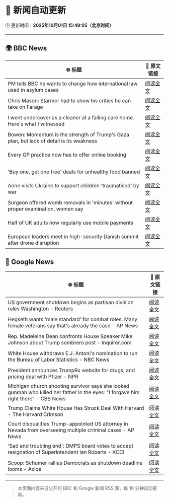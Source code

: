 # 🧠 新闻自动更新

🕒 更新时间：**2025年10月01日 15:49:05（北京时间）**

---

## 🌍 BBC News

| 🌐 标题 | 🔗 原文链接 |
|--------|-------------|
| PM tells BBC he wants to change how international law used in asylum cases | [阅读全文](https://www.bbc.com/news/articles/cd72p30v574o?at_medium=RSS&at_campaign=rss) |
| Chris Mason: Starmer had to show his critics he can take on Farage | [阅读全文](https://www.bbc.com/news/articles/cpw1jwdlz7lo?at_medium=RSS&at_campaign=rss) |
| I went undercover as a cleaner at a failing care home. Here's what I witnessed | [阅读全文](https://www.bbc.com/news/articles/c4g78yj2v2go?at_medium=RSS&at_campaign=rss) |
| Bowen: Momentum is the strength of Trump's Gaza plan, but lack of detail is its weakness | [阅读全文](https://www.bbc.com/news/articles/cn829deeje3o?at_medium=RSS&at_campaign=rss) |
| Every GP practice now has to offer online booking | [阅读全文](https://www.bbc.com/news/articles/cjed4qvzjeyo?at_medium=RSS&at_campaign=rss) |
| 'Buy one, get one free' deals for unhealthy food banned | [阅读全文](https://www.bbc.com/news/articles/c89d54gv44qo?at_medium=RSS&at_campaign=rss) |
| Anne visits Ukraine to support children 'traumatised' by war | [阅读全文](https://www.bbc.com/news/articles/cgrqlrjgd51o?at_medium=RSS&at_campaign=rss) |
| Surgeon offered womb removals in 'minutes' without proper examination, women say | [阅读全文](https://www.bbc.com/news/articles/ckgqr7nnzw1o?at_medium=RSS&at_campaign=rss) |
| Half of UK adults now regularly use mobile payments | [阅读全文](https://www.bbc.com/news/articles/c2ejvld0ypyo?at_medium=RSS&at_campaign=rss) |
| European leaders meet in high-security Danish summit after drone disruption | [阅读全文](https://www.bbc.com/news/articles/cp8jdene16ro?at_medium=RSS&at_campaign=rss) |

## 📰 Google News

| 🌐 标题 | 🔗 原文链接 |
|--------|-------------|
| US government shutdown begins as partisan division rules Washington - Reuters | [阅读全文](https://news.google.com/rss/articles/CBMivAFBVV95cUxOeW9qaDFZTEEteFhTQTNtcFF5eUhjT08tc1JKNTZrR1hJNFpZcUpNN01aWko4cTMtTG45di0xSjFxYjEtay1ESWl6VGdFdmtla2JaT0RUQURrQlp0bTdvc215d3FBNGRCQWcyNDZYYWltV2xUdFdMLW5GM2szRHV6b3lQeDBUaEp2VjFVZ0tENnB5SUEtdmoyZ0ZxVWk1UHJNMzN2U3ZFcDBqZFBrLTJzZmtYMkQ4N0J6d0h0cw?oc=5) |
| Hegseth wants 'male standard' for combat roles. Many female veterans say that's already the case - AP News | [阅读全文](https://news.google.com/rss/articles/CBMipgFBVV95cUxOUEFxbENTMFVMNmthS3hTSXVtMkdJX284dFVBX3BkSFY2NVdOSVNhUGlncHZjU2o1VXQzd1hjS2szbDVUTl84Nk5uNE0wT0RzVUtzdWRaOW5fU1d4WDcyV0piNWhwSklRbUNPeVJTRlBHYVRZRE1vbE54ajYzWXVYb2NtbzdGSkV3b0RxUWlTOTcza1oydlVQWTRvazNRa0lGQnd6ZnJ3?oc=5) |
| Rep. Madeleine Dean confronts House Speaker Mike Johnson about Trump sombrero post - Inquirer.com | [阅读全文](https://news.google.com/rss/articles/CBMilAFBVV95cUxQV21ZR1BleTllN1p3Q3RuTFdTeXM5blJXNXVXeXR4akxVTHFjTDJKYWo0RDgyN2FZdDNyX3UwSFd3eWJwaV9SN1VZa19LQjJobVB1MV82U2hteF84T0NEd2tjdGhPajZPSGRQSHFrTWd3V2xJWWx3akdDLXk1cUpBLUE1dTRVTU12M2hERVRLZDd1RXBx?oc=5) |
| White House withdraws E.J. Antoni's nomination to run the Bureau of Labor Statistics - NBC News | [阅读全文](https://news.google.com/rss/articles/CBMipwFBVV95cUxNY0ZSZmRCRlBlUVBlMTVTa185WEtoNHpVZkl6dDFwcVgwM0lubkhjVjhleTMybTlWTHIxZDZWNzNfVlBFa2hZVklwd0xpcUNuY011X3BoOHo4UWdxVEF6SGROLVdfelk0dnVsbnlBWlZDdmdzaXA3VjJDdUFDaF9qd0gxQW9DT0dJRTkyR0JMZHdnSFRDUU9sV3o1dXlZV3J2TDBpTkEwQdIBVkFVX3lxTE4wWjdVcUZEdWRLWkg1REN5bmt3b0tJLXhxSU5fWUxZeXpwNFBFa0lWN09WcXFTTkZPcmtrSUdhZlM4Z3FSM0RFZWtzRkt5amxjSDB2aUtB?oc=5) |
| President announces TrumpRx website for drugs, and pricing deal with Pfizer - NPR | [阅读全文](https://news.google.com/rss/articles/CBMinwFBVV95cUxQVEZ4aVRhUTRIUmpaWlUyOWRPZ0N3NGFZQUxnb041dWsyc3JyazBjQjduY1pfU2cyZUYzNWFvUERLdUpUelUtRGtYX2VyYnYxd3VlM1VRcnpyckhtaFloUzczZklXRkpNVWhjU3hLRUxSeWsxenRwNTBzMnhDbzFTNTdrOUVpajV4d2M5Y0pLTkRYYi1iVE45SDJDSUJKbkE?oc=5) |
| Michigan church shooting survivor says she looked gunman who killed her father in the eyes: "I forgave him right there" - CBS News | [阅读全文](https://news.google.com/rss/articles/CBMiekFVX3lxTFBWVk1UWVpjcVMxMDk0bUJrcG5ZSW0wVWVOSExWYjVFVzREX0VqUnpUd3J3dDBrb29fV3lFRVpMRTVuQVJQNFBSNFRuTkhTMEFFMEVWSUxyT0lrNVU3b1N0R001SE1oZXBrME93Y3ZLTGRHdkxOTTVaWlNR0gF_QVVfeXFMTWpoNm5BUTdNZEdQT21tZjJqMGxLeVFUNUVoMVU4SlBSMWw0TlFIR3hBamJNQnY0aTJVNGlEZUNsMXl6WFI1cVVHaFNzMmZKR0VNcVlDbFg0anRPejdxM29MMjVQc2duT2Q5cGtUa3lZUHZaMnYzcHZrTjI4UEtXYw?oc=5) |
| Trump Claims White House Has Struck Deal With Harvard - The Harvard Crimson | [阅读全文](https://news.google.com/rss/articles/CBMieEFVX3lxTE5WT0hQMFZRWERQZGRnc0M2dGN1Ynhyc1VtX3JZTEM4aFpScko4Yk93Z25xRnZYcjZ2RUY1dnRCZTl4VW1YUzY4b1J0STd4NUxnd0NRT3c0R3JMWjhpRWtfVW9Ub1lLamUwT2dGeFJXUDN5aHBoenJCdQ?oc=5) |
| Court disqualifies Trump-appointed US attorney in Nevada from overseeing multiple criminal cases - AP News | [阅读全文](https://news.google.com/rss/articles/CBMioAFBVV95cUxQb1U1c0hISHAzNGpnelUxeUYtZFZhcE8tYkROSm5tUG9CdXpTSHgydUFXZzFTMkVqbFI4WUdpX2YxZWI3eXg1c2dJVWlzZUh3bHlIOG9YRXBxYkFWQ21BVktEcnN1YTFsTkFId0d5MTBlNWU4elVNQkRUUmhONkctaEFRZ3hwUDBtNGpleGNKYU5XWlpzZW5TUzBxeFVQSUk2?oc=5) |
| 'Sad and troubling end': DMPS board votes to accept resignation of Superintendent Ian Roberts - KCCI | [阅读全文](https://news.google.com/rss/articles/CBMitAFBVV95cUxNMDlKTEh2TWhFNGQ1UDdSOG5WU0ZwcWdZeGVhNWs4bTNQMmNLUXVDbXl2S0t3WnNJNGh6ZFNyWW9ZR0NTSFc4RzlXbHRYZkY1emJsdEtkdnB4bFd1TW9hYzlKcC1GbkF5RlRNNi14VTV3ZzZhQ2N2WWcwWDNUZF9DRVdRTUZGLTg3UWlBVHZPM0ZWNnhvb3RPVTZnWlgtSmVDVFgzd2VQMHhSemVsMkhmX3FBUG8?oc=5) |
| Scoop: Schumer rallies Democrats as shutdown deadline looms - Axios | [阅读全文](https://news.google.com/rss/articles/CBMifEFVX3lxTFBNU1BZQ1I0c05vUGVjUUdKYVlobkpoWWZpMEw2Ti1SRW9VLU80WHR5QUk0UUE3MDhZZDNSZmhoWG02X3VkWGFJVFA3VHVZbE9aRFZCdTNXRTlPREVkQk1TbmRWV2g1RlFDY21rc1lsX0lKeWhnQmVCMnVUQ2w?oc=5) |

---
> 本页面内容来自公开的 BBC 和 Google 新闻 RSS 源，每 10 分钟自动更新。